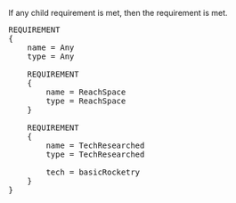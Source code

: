 If any child requirement is met, then the requirement is met.

<pre>
REQUIREMENT
{
    name = Any
    type = Any

    REQUIREMENT
    {
        name = ReachSpace
        type = ReachSpace
    }

    REQUIREMENT
    {
        name = TechResearched
        type = TechResearched

        tech = basicRocketry
    }
}
</pre>
